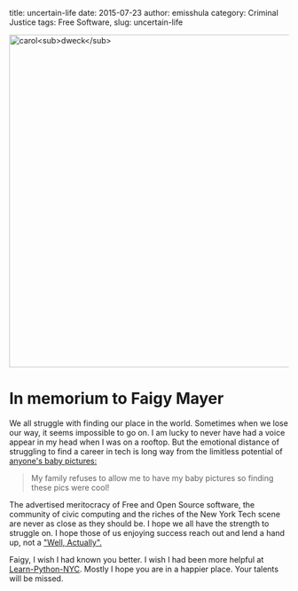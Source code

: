 title: uncertain-life
date: 2015-07-23
author: emisshula
category: Criminal Justice
tags: Free Software, 
slug: uncertain-life

<p><img src="../../images/life.jpg" width="600px" alt="carol<sub>dweck</sub>" title="box"></p>

# In memorium to Faigy Mayer

We all struggle with finding our place in the world.  Sometimes when we lose our
way, it seems impossible to go on.  I am lucky to never have had a voice appear in
my head when I was on a rooftop.  But the emotional distance of struggling to find a 
career in tech is long way from the limitless potential of [anyone's baby pictures:](http://nypost.com/2015/07/21/woman-who-leaped-to-her-death-from-rooftop-was-ex-hasidic-jew/)

> My family refuses to allow me to have my baby pictures so finding these pics were cool!

The advertised meritocracy of Free and Open Source software, the community of civic
computing and the riches of the New York Tech scene are never as close as they should be.
I hope we all have the strength to struggle on.  I hope those of us enjoying success
reach out and lend a hand up, not a ["Well, Actually".](https://www.recurse.com/manual#sec-environment)

Faigy, I wish I had known you better.  I wish I had been more helpful at [Learn-Python-NYC](http://www.meetup.com/learn-python-nyc/).
Mostly I hope you are in a happier place.  Your talents will be missed.